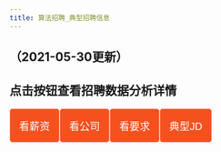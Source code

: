 ```yaml
---
title: 算法招聘_典型招聘信息
---
```




<html>
<head>
    <meta charset="UTF-8">
    <title>Awesome-pyecharts</title>
    
    

<style>
.button {
  display: inline-block;
  border-radius: 5px;
  border: 1px solid pink;
  background-color: #f4511e;
  color: #FFFFFF;
  text-align: center;
  font-size: 18px;
  padding: 16px;
  transition: all 0.1s;
  cursor: pointer;
  float: left;
}


.button:hover {
    background-color: #3e8e41;
}
</style>
</head>
<body>

<h2>（2021-05-30更新）</h2>

<h2>点击按钮查看招聘数据分析详情</h2>
    
<a href="https://showmeai-hub.github.io/2021/05/13/job_data_analysis.html">
    <button class="button">看薪资</button>
</a>
<a href="https://showmeai-hub.github.io/2021/05/13/job_analysis_company.html">
    <button class="button">看公司</button>
</a>
<a href="https://showmeai-hub.github.io/2021/05/13/job_analysis_skills.html">
    <button class="button">看要求</button>
</a>
<a href="https://showmeai-hub.github.io/2021/05/13/recent_jds.html">
    <button class="button">典型JD</button>
</a>

<p style="clear:both"><br></p>


</body>


<body>
        <style>
        .tab {
            overflow: hidden;
            border: 1px solid #ccc;
            background-color: #f1f1f1;
        }

        .tab button {
            background-color: inherit;
            float: left;
            border: none;
            outline: none;
            cursor: pointer;
            padding: 12px 16px;
            transition: 0.3s;
        }

        .tab button:hover {
            background-color: #ddd;
        }

        .tab button.active {
            background-color: #ccc;
        }

        .chart-container {
            display: none;
            padding: 6px 12px;
            border-top: none;
        }
    </style>
    <div class="tab">
            <button class="tablinks" onclick="showChart(event, 'd6062cb177d143ba90aee87df9d5688d')">典型JD</button>
    </div>

    <div class="box">
                        <style>
            .fl-table {
                margin: 20px;
                border-radius: 5px;
                font-size: 12px;
                border: none;
                border-collapse: collapse;
                max-width: 100%;
                white-space: nowrap;
                word-break: keep-all;
            }

            .fl-table th {
                text-align: left;
                font-size: 20px;
            }

            .fl-table tr {
                display: table-row;
                vertical-align: inherit;
                border-color: inherit;
            }

            .fl-table tr:hover td {
                background: #00d1b2;
                color: #F8F8F8;
            }

            .fl-table td, .fl-table th {
                border-style: none;
                border-top: 1px solid #dbdbdb;
                border-left: 1px solid #dbdbdb;
                border-bottom: 3px solid #dbdbdb;
                border-right: 1px solid #dbdbdb;
                padding: .5em .55em;
                font-size: 15px;
            }

            .fl-table td {
                border-style: none;
                font-size: 15px;
                vertical-align: center;
                border-bottom: 1px solid #dbdbdb;
                border-left: 1px solid #dbdbdb;
                border-right: 1px solid #dbdbdb;
                height: 30px;
            }

            .fl-table tr:nth-child(even) {
                background: #F8F8F8;
            }
        </style>
        <div id="d6062cb177d143ba90aee87df9d5688d" class="chart-container" style="">
            <p class="title" style="font-size: 18px; font-weight:bold;" > 典型JD一览</p>
            <p class="subtitle" style="font-size: 12px;" > </p>
            <table class="fl-table">
    <tr>
        <th>标题</th>
        <th>公司名</th>
        <th>薪资区间</th>
        <th>学历要求</th>
        <th>经验年限</th>
        <th>JD详情</th>
    </tr>
    <tr>
        <td>算法/机器学习高级专家</td>
        <td>蚂蚁集团</td>
        <td>30k-50k</td>
        <td>本科</td>
        <td>经验3-5年</td>
        <td>1.利用算法/机器学习/强化学习/深度学习进行质量领域内场景规划/用例生成/调度优化/结果诊断/缺陷修复难题的解决，不断提升 ROI；<br>2.利用算法/机器学习/强化学习/深度学习进行生产环境监控/预测/报警降噪等难题的解决，不断提升准确率和召回率；<br>3.利用算法/机器学习/强化学习/深度学习对现有的录制回放/精准测试/智能测试技术进行持续性的降噪和优化；</td>
    </tr>
    <tr>
        <td>高级推荐算法工程师</td>
        <td>快手</td>
        <td>30k-60k</td>
        <td>硕士</td>
        <td>经验1-3年</td>
        <td>1、参与亿级用户规模的视频推荐优化，提升停留时长、点击率、留存率等核心指标；<br>2、参与机器学习、深度学习领域的技术研发工作，包括但不限于神经元网络模型设计与优化、强化学习、迁移学习、主动学习等的算法和系统研发等；<br>3、分析海量用户行为数据和视频数据，增加有效的特征，挖掘用户兴趣，优化排序机制；<br>4、通过超大规模机器学习模型和系统，使用先进的检索和排序手段，优化社区生态，优化快手的推荐效果；<br>5、针对海量用户行为数据，提供分布式的算法实现的解决方案，大幅提升算法计算规模和性能；<br>6、参与搭建推荐系统框架，提供高并发，大数据，高效可靠的线上服务；<br>7、参与全域流量博弈的机制设计，协助拓展业务边界；<br>8、参与前沿问题的探索与研究，结合实际应用场景，提供全面的技术解决方案。<br>任职要求：<br>1、计算机、数学或统计学相关专业硕士及以上学历；<br>2、熟悉Linux，C++，Java和Python，优秀的编码与代码控制能力, 扎实的数据结构和算法功底；<br>3、熟悉大规模数据挖掘、机器学习、分布式计算，具备实际工作经验；<br>4、善于阅读文献，快速学习 ，具备优秀的分析和解决问题的能力，良好的沟通协作能力。<br>如果你还满足以下要求，我们会优先考虑：<br>1、有推荐系统、机器学习、信息检索、自然语言理解、计算广告学及算法博弈论相关领域研究及实践经验；<br>2、有实际线上的高并发架构开发和调优的经验；<br>3、在SIGKDD、ICML、NIPS、WSDM、WWW、ACL、RECSYS等相关国际**会议上有文献发表；<br>4、有ACM / Topcoder Algorithm 或类似算法竞赛经历者优先。</td>
    </tr>
    <tr>
        <td>高级算法工程师-【快看点】</td>
        <td>快手</td>
        <td>20k-40k</td>
        <td>硕士</td>
        <td>经验1-3年</td>
        <td>1、参与快手快看点业务的推荐优化（包括不限于图文，视频，小剧场等），提升留存率、使用时长等核心指标；<br>2、参与相关模型的技术研发工作，跟进业界新进展和背后原理，能灵活落地到业务中；<br>3、分析海量用户行为数据，挖掘用户兴趣，优化排序机制；<br>4、深入了解系统、归纳实验效果、分析数据，不断寻找发现新的突破点或改进点，使线上收益发生。</td>
    </tr>
    <tr>
        <td>机器学习算法工程师 (推荐算法方向）</td>
        <td>Aibee</td>
        <td>20k-40k</td>
        <td>本科</td>
        <td>经验3-5年</td>
        <td>公司介绍：<br>Aibee（爱笔智能），创立于2017年11月，是业界领先的人工智能（AI）整体解决方案企业。Aibee 引领线下空间的数字化与智能化市场，在国内率先主张「OOO」（Offline Online One-world）“线下线上一世界”理念。融合计算机视觉、语音识别、自然语言理解、大数据分析、机器人等多模态人工智能技术，Aibee 已为商业地产/购物中心、品牌连锁店、银行网点、汽车 4S 店、停车场、机场、高铁、景区、运营商等垂直行业提供整体解决方案。成立至今，Aibee 累计融资额超 1.7 亿美元。<br>岗位职责<br>1.深入理解业务需求，负责推荐方案的设计和算法落地；<br>2.研发和集成推荐相关算法模型，不限于召回、排序、重排等；<br>3.不断学习学术界和业界前沿技术并加以应用，持续提升推荐效果和用户体验。<br>任职要求<br>1.计算机及相关专业硕士及以上学历，具备扎实的数据结构和算法功底；<br>2.熟悉常用的深度学习/机器学习框架，如TensorFlow、MXNet、Pytorch、PaddlePaddle、Spark等；<br>3.熟悉常用的推荐算法和机器学习算法，如深度学习、逻辑回归、GBDT、协同过滤等，有实际应用和调优经验优先；<br>4.具有较强算法实现能力，学术比赛经验以及发表过顶会论文者优先；<br>5.有大规模推荐系统、计算广告、搜索引擎项目经验者优先；<br>6.善于独立思考和快速学习，有良好的业务理解能力和解决问题的能力。<br>公司福利：<br>全年10天带薪年假，15天带薪病假<br>六险一金（补充医疗保险），免费体检<br>餐补，就近租房补助，无限供应下午茶和零食<br>往返班车（西二旗、生命科学园、朱辛庄地铁站）<br>季度之星等各种奖励机制<br>健身房&amp;月度团建活动</td>
    </tr>
    <tr>
        <td>推荐算法工程师/专家级别</td>
        <td>伊澳科技</td>
        <td>30k-50k</td>
        <td>本科</td>
        <td>经验3-5年</td>
        <td>主要职责<br>1. 负责feed流推荐引擎以及推荐系统相关在线服务的开发；<br>2. 负责数据准备、召回策略以及召回数据的统计和分析；<br>3. 研究分析用户行为，根据用户的兴趣和历史行为特征，设计并实现个性化推荐算法；<br>任职要求<br>1.5年以上相关工作经验，具备知名互联网背景<br>2.熟练掌握 python/c++/java 一种或多种语言，具备强悍的编码能力和良好的代码风格<br>3.熟悉常用的数据结构和算法，具备扎实的数据结构及算法功底<br>4.熟悉推荐系统常见的召回策略，包括但不限于CF、CB、FM、DNN等<br>加分项：<br>1.有用户画像经验及基于用户画像做个性化推荐算法实战经验者优先<br>2.有spark ml、tensorflow等机器学习平台开发经验者优先<br>3.有NLP，数据挖掘，机器学习，神经网络经验者优先<br>专家级别，可以带人，也可以走专业技术路线，带人（5-6个人）<br>备注：<br>外资背景，五险一金全额缴纳，周末双休，弹性上班，不打卡，早9晚6或者早10晚7，10:30以前到岗都不算迟到，公司有食堂，免费提供三餐，零食下午茶，每月有团建、年度旅游，带薪年假15天，之后每年+1天，试用期3个月，交通补助2000元/月，每月有1天带薪病假，当月有效<br>目前公司规模：2000人以上，三年内扩招到5000人；</td>
    </tr>
    <tr>
        <td>NLP算法工程师 (MJ000118)</td>
        <td>通联数据</td>
        <td>30k-50k</td>
        <td>硕士</td>
        <td>经验不限</td>
        <td>岗位职责：<br>1. 负责自然语言处理算法的研发工作；包括信息抽取、情感分析、自然语言生成、问答系统等；<br>2. 从具体场景和问题出发，运用自然语言处理和机器学习技术，服务各条业务线；<br>3. 跟踪业界前沿技术发展，探索新技术在实际工作中的应用；<br>岗位要求： <br>1. 计算机、数学或统计学等相关专业本科及以上学历，2年以上算法开发经验； <br>2. 熟悉NLP、机器学习的基础理论和常用算法；熟悉深度学习； <br>3. 具有丰富的NLP算法研发经验，包括信息抽取、情感分析、自然语言生成、问答系统等任务； <br>4. 熟练使用JAVA、Python、C++等至少一门编程语言；熟悉至少一种主流深度学习编程框架（TensorFlow/Keras/PyTorch）； <br>5. 优秀的分析问题和解决问题的能力，对解决具有挑战性的问题充满激情； <br>6. 有强烈的上进心和求知欲，业务问题驱动导向； <br>7. 良好的沟通能力，良好的团队合作精神；</td>
    </tr>
    <tr>
        <td>算法工程师SH</td>
        <td>通联数据</td>
        <td>15k-30k</td>
        <td>本科</td>
        <td>经验不限</td>
        <td>岗位职责：<br>1、负责知识图谱、机器学习、NLP在各行业领域的构建、落地应用等算法和数据挖掘工作；<br>2、跟踪业界前沿技术发展，探索新技术在实际工作中的应用。<br>任职要求：<br>1、硕士及以上学历，计算机、数学或统计学等相关专业；<br>2、在机器学习、知识图谱(语义网)、自然语言处理、数据挖掘、信息检索等领域，有扎实的理论基础和实践经验；<br>3、具备优秀的数据建模和挖掘能力，对所从事领域的业务问题有全面深刻的认识，能担当一线的业务问题；<br>4、具有扎实的编程基础，熟练掌握至少一门编程语言，包括不限于Java、Python，总是“Show everyone the code”： <br>5、具有大数据计算、分布式算法开发经验；<br>6、具有金融科技、对冲/私募/公募基金、互联网等行业经验，对金融领域业务问题有较深的理解； <br>7、具有较强的自驱能力，对新事物充满好奇，有求知精神。</td>
    </tr>
    <tr>
        <td>推荐算法工程师</td>
        <td>拉勾集团</td>
        <td>35k-45k</td>
        <td>本科</td>
        <td>经验3-5年</td>
        <td>1. 负责职位各个场景下推荐算法的设计和工程实现及优化；<br>任职要求：<br>1. 计算机、数学或相关专业本科及以上学历，3年以上推荐系统研发经验；<br>2. 编程能力优秀，熟练使用Java和Python语言；<br>3. 熟悉hadoop/spark大数据处理框架；<br>4. 熟悉常见的推荐和排序算法，比如协同过滤，逻辑回归，树集成模型，双塔模型等；<br>5. 熟悉nlp相关技术优先，如：word2vec，bert等；<br>6. 学习能力强，喜欢研究开源新技术，有团队观念，具备独立解决问题的能力<br>你将加入这样一群人：<br>追求自由、平等，提倡简单、透明和分享；<br>对新事物充满好奇，对技术充满热情；<br>热爱生活、热爱运动，爱户外、爱篮球、爱羽毛球还有爱二次元的</td>
    </tr>
    <tr>
        <td>图像视觉算法工程师</td>
        <td>小米集团</td>
        <td>18k-30k</td>
        <td>本科</td>
        <td>经验3-5年</td>
        <td>岗位职责：<br>1.从事图像处理、计算机视觉、模式识别等相关领域的算法研发。<br>2.参与项目包括但不限于美颜美妆、人脸人体算法、图像画质优化、图像理解、图像分割、视频编辑、视频理解、文档图像处理、OCR等。<br>3.上述领域算法的研发、优化和集成工作，可能包括云端、手机或其它设备。<br>岗位要求：<br>1.本科及以上学历，计算机、电子、自动化、应用数学等专业优先，3年以上工作经验。<br>2.有图像处理、计算机视觉、模式识别算法研发经验。<br>3.有以下算法经验优先：美颜美妆、人脸/人体、图像画质优化、图像理解、图像分割、视频编辑、视频理解、文档处理、OCR、三维重建等。<br>4.熟悉linux开发环境，熟练掌握C++编程语言及相关开发工具链，具有C++开发、调试、优化经验。<br>5.熟悉相机成像原理、3A算法、高通、MTK平台相机架构及ISP工作原理者优先。<br>6.有Android客户端或者手机/嵌入式开发经验,熟悉ndk及jni开发优先。<br>7.有ARM平台的算法移植和优化经验者优先。<br>8.扎实的计算机基础，良好的代码基本功，较强的学习能力，对技术有较高的热情和追求。<br>9.较强的责任心和自驱力，具备团队合作精神，有良好的沟通和协作能力。</td>
    </tr>
    <tr>
        <td>0341DN-视觉算法工程师-大数据团队</td>
        <td>平安产险</td>
        <td>25k-50k</td>
        <td>本科</td>
        <td>经验5-10年</td>
        <td>工作职责<br>1、承担计算机视觉/图像处理等方向的算法应用研究。<br>2、和团队一起解决各种不同技术场景下的技术难题，提出创新性的算法模型，并撰写相关论文专利。<br>3、紧跟SOTA的算法进展，解决金融保险行业的实际问题。<br>4、物体检测，OCR识别算法、图像检索。<br>任职要求<br>1、人工智能方向硕士及以上学历，具有对检测、OCR, 分割、分类，姿态识别，图像生成等某一个方向上有深入的研究，并有4年以上相关实际项目经验。<br>2、具有扎实的算法实现能力和丰富的算法训练经验，对技术充满热情，创新性思维较强，有前瞻性的眼光。<br>3、精通Pytorch，并熟悉mmdetection, Huggingface, Deep Graph Library一个。<br>4、曾在**会议（CVPR/ICCV/ECCV/ NIPS）中发表过论文者优先考虑。</td>
    </tr>
    <tr>
        <td>0341DO-NLP算法工程师-大数据团队</td>
        <td>平安产险</td>
        <td>25k-50k</td>
        <td>本科</td>
        <td>经验5-10年</td>
        <td>工作职责<br>1.探索NLP（NER、NLU、NLG）和相关前沿技术在产险的应用场景，对接集团和机构相关战略和业务负责人，高效转化需求，制定方案规划和重要节点； <br>2.规划和管理语言理解和应用项目，协调项目资源，解决核心流程和技术的难点和问题；<br>3.跟踪语言预处理、意图识别、关键字抽取、自然语言生成方向中的至少三个方向的前沿技术和价值贡献；能够运用相应核心算法并详细记录其原理、注意事项和超参调优方法；能够结合强化学习、迁移学习等技术和框架提升产险核心应用场景的运营效能；<br>4.分享讨论NLP常用模型及其变体的使用和大型项目模型应用经验。<br>5. 负责相关应用的核心技术评测，模型和算法的研究和设计，解决方案设计和评估，项目挑战的跟踪和汇报；<br>6. 作为项目团队牵头人，培养团队其他成员，打造高效的团队合作成长氛围。<br>任职要求<br>1、US News世界排名前100大学本科或以上，985高校硕士或以上；数学、统计、计算机、电子信息等理工相关专业。<br>2、5年以上保险银行证券行业成规模NLP项目（舆情、搜索、推荐、知识库）落地经验，并在其中扮演关键角色；<br>3、深入理解OOP、设计模式、UML设计的基本原理；具备一定复杂算法的基础研究能力；熟练掌握机器学习、大数据分析、人工智能常用数据结构、迭代优化原理和相应计算框架（Torch,TensorFlow等）和工具包；<br>4.深刻理解Bert、DSSM、CTR、LambdaRank等常用模型及其变体的使用，有大型项目模型应用经验。<br>5、熟练掌握 Python编程和Pandas、scikit-learn、XGBoost、matplotlib、Keras等常用程序包，同时会使用Matlab、R 或 Java更佳；<br>6、熟练掌握一种以上常用的数据库原理和CRUD操作（Mysql，SqlServer，MongoDB，ElasticSearch，cassandra，Hive）；<br>7、工作有热情，具备追求卓越的做事习惯；具有高效的时间管理实践经验；</td>
    </tr>
    <tr>
        <td>TOC业务群O2O算法研发工程师</td>
        <td>Shopee</td>
        <td>30k-50k</td>
        <td>本科</td>
        <td>经验3-5年</td>
        <td>Role and Responsibilities<br>负责东南亚和台湾市场领先的O2O平台配送体系搭建，参与核心业务产品的算法研发；<br>参与亿级用户量的O2O算法研发，具体产品形态跟随业务发展和市场需求不停增加，目前规划有：<br>路径规划与智能调度核心算法<br>时序与销量预估<br>LBS相关地图服务及轨迹数据挖掘<br>压力刻画与预估，及压力调控机制<br>整个TOC业务群项目，都需要在深刻理解业务的基础上，综合应用统计学、运筹优化、机器学习、深度学习等策略算法工具提升业务效果与成本收益比；<br>Qualifications and Education Requirements<br>计算机、机器学习、运筹学、应用数学等相关专业<br>本科以上<br>Preferred Skills<br>***本科以上学历，计算机相关专业。<br>精通的编程语言，例如Java、Python，语言不限。<br>有O2O相关行业经验优先，具备较强的数据敏感性、业务理解能力及抽象能力，能快速理解问题并设计解决方案。<br>在地图服务、运筹优化、或机器学习中某个方向有相关项目经验及底层理论素养，熟悉相关开源工具。<br>有高性能、高并发算法系统研发经验优先。<br>熟悉服务端RPC框架的使用。<br>精通MySQL、Redis和相关的数据库技术，精通Hadoop、spark、Hive等大数据处理工具。<br>扎实的计算机科学基础。<br>有较好的英文听说读写能力。<br>Additional Notes<br>运筹优化方向：具有大规模优化模型求解及项目落地经验者优先<br>机器学习方向：有长链系统中复杂机器学习体系搭建经验者优先<br>地图服务方向：有搭建高效地图服务体系经验者优先<br>有ACM、Kaggle等竞赛经历/获奖者优先</td>
    </tr>
    <tr>
        <td>TOC业务群O2O算法架构师/开发工程师</td>
        <td>Shopee</td>
        <td>30k-50k</td>
        <td>本科</td>
        <td>经验5-10年</td>
        <td>Role and Responsibilities<br>参与亿级用户量的O2O算法研发，主要负责机器学习平台的建设，包括实现离线在线训练、在线预测服务、模型管理。<br>参与亿级用户量的O2O算法研发，具体产品形态跟随业务发展和市场需求不停增加，目前规划有：<br>路径规划与智能调度核心算法<br>时序与销量预测<br>LBS相关地图服务及轨迹数据挖掘<br>压力刻画与预估，及压力调控机制<br>整个TOC业务群项目，都需要在深刻理解业务的基础上，综合应用统计学、大数据架构、运筹优化、机器学习、深度学习等策略算法工具提升业务效果与成本收益比；<br>Qualifications and Education Requirements<br>计算机、软件工程、机器学习、运筹学、应用数学等相关专业<br>本科以上<br>Preferred Skills<br>***本科以上学历，计算机相关专业。<br>精通的编程语言，例如Java、Go、Python，语言不限。<br>精通MySQL、Redis和相关的数据库技术，精通Hadoop、spark、Hive等大数据处理工具。<br>具备较好的模块化设计能力，能够按计划完成产品模块的代码研发，保证代码质量。<br>具备较强的计算机基本功，对数据结构、操作系统、计算机网络与数据库系统原理有较深入的了解。熟悉分布式、多线程及高性能的系统设计与编码，具备较强的性能调优能力。<br>有机器学习、推荐系统、最优化算法相关知识储备者优先<br>有较好的英文听说读写能力。<br>Additional Notes<br>有O2O相关行业经验优先<br>有ACM、Kaggle等竞赛经历/获奖者优先</td>
    </tr>
    <tr>
        <td>算法工程师</td>
        <td>茄子快传</td>
        <td>4k-6k</td>
        <td>应届 / 本科</td>
        <td>经验在校</td>
        <td>职责：<br>1. 负责内容产品相关推荐召回、排序等策略算法研发。<br>2. 针对不同场景特征，对用户、Item信息进行建模，抽象业务场景，制定有效的召回算法，同时从样本、特征、模型等维度不断优化排序算法</td>
    </tr>
    <tr>
        <td>算法开发类（同时向2021届及2022届毕业学生开放）</td>
        <td>Aibee</td>
        <td>23k-26k</td>
        <td>应届 / 不限</td>
        <td>经验在校</td>
        <td>岗位职责：<br>1. 致力于AI基础算法的研发，结合大规模真实场景数据，大幅改善产品效能，AI方向包括：计算机视觉（具体方向包括，人脸识别，活体识别，细粒度物体识别，物体检测，物体跟踪，ReID，姿态估计，视频分割，视频理解，3D重建，SLAM等）；机器学习（具体方向包括，推荐算法，用户行为预测，深度学习基础架构，模型加速等），语音识别，语言理解，大数据分析，机器人（具体方向包括，自定位算法，路径规划，避障算法等）<br>2. 算法和解决方案在实际应用领域的研究、设计、验证和性能优化；<br>3. 不断学习学术界和业界前沿技术，保持算法在公开比赛数据或大规模真实数据集上的领先性，持续提升算法效果和用户体验，鼓励原创性算法的研发和论文发表。<br>任职要求：<br>1. 硕士及以上学历，计算机、人工智能或软件工程等相关专业；<br>2. 具备扎实的数据结构、算法和开发能力，熟练掌握至少一种编程语言，如C/C++、Java、Python等；<br>3. 熟悉OpenCV，或熟悉深度学习基础知识和经典网络模型；<br>4. 良好的业务理解能力，学习能力和解决问题的能力，能够快速用算法程序实现需求；<br>5. 具备良好的沟通能力和团队合作精神；<br>6. 具有相关项目经验，学术比赛经验或发表过顶会论文者优先。<br>工作地点：北京</td>
    </tr>
    <tr>
        <td>运动控制算法工程师</td>
        <td>爱立康</td>
        <td>15k-25k</td>
        <td>硕士</td>
        <td>经验5-10年</td>
        <td>岗位职责：<br>1、对设备运动控制提供控制算法，并能进行仿真验证；<br>2、负责机器人运动学算法与控制策略；<br>3、负责机器人功能实现与系统调试；<br>4、对运动控制算法能转换成交互文件，提供上位机（PC端）或下位机（嵌入式）交互控制使用，编写相关文档；<br>5、独立或协助软件工程师、嵌入式工程师完成电机的控制调试工作。<br>任职要求：<br>1、精通电机拖动原理，电机选型、驱动、控制，能够根据实际情况完成电机系统的选型；<br>2、熟悉MATLAB/Simulink模型搭建及代码生成技术，对所需运动控制算法进行仿真验证；<br>3、具备运动控制算法设计、建模与控制等方面的研发经验，熟悉机器人运动学、动力学算法；熟悉坐标空间变换原理，掌握物体运动学和动力学建模的基本方法；有机械臂开发经验者优先；<br>4、具有扎实的数学基础和较强的数学建模能力，善于将研发工作中的问题转化成数学问题；<br>5、精通1-2种计算机语言，C++ 、C# 、Python等，熟练使用Matlab/Simulink等控制软件；<br>6、具备较强的学习能力、团队合作精神和探索钻研精神；<br>7、研究生及以上学历，自动控制相关专业，5年以上相关工作经验。</td>
    </tr>
    <tr>
        <td>图像算法工程师</td>
        <td>特鹏网络</td>
        <td>20k-35k</td>
        <td>本科</td>
        <td>经验3-5年</td>
        <td>一、【业务技能要求】<br>1、精通Python脚本语言开发，熟悉C/C++，熟练掌握脚本语言编程(如Shell等)；<br>2、熟练使用主流的深度学习框架，如TensorFlow、caffe2等。<br>3、熟练掌握以图搜图优先、图片颜色识别、图片形状识别、图像分割、图片分类、图片打标签、图像特征提取。<br>二、【专业知识要求】<br>1、人工智能领域相关研究背景，在深度学习、统计机器学习、计算机视觉，或最优化方法等方面有相关研究经历；<br>2、熟练掌握各种深度学习(DNN、CNN、RNN、DBN、AE、RBM等)，并能够将其应用于特定场景中去；<br>3、熟练操作linux。<br>三、【晋升通道】 <br>根据工作表现，公司将提供有竞争力的薪酬和良好的个人发展空间，转正后参与特鹏成长计划，根据个人业绩情况，每年四月和十月进行调薪或者调岗。 <br>四、【福利待遇及其他】 <br>1.工作时间：9：00-12：00、13：30-18：00、每天7.5小时，双休； <br>2.法定假期：根据国家规定的节假日有带薪假期； <br>3.爱心基金：转正加入后享受相应的权益（重疾补助等）； <br>4.薪酬福利：底薪+奖金 <br>①公司有工作餐，同时也有冰箱、微波炉，方便员工就餐. <br>②职工享有婚假、产假、陪产假、哺乳假、丧假、培训、旅游、体检、每月部门聚餐和公司下午茶，每周篮球和羽毛球赛. <br>③公司提供六险一金、年终双薪、年终奖、年初奖、奖金分红、项目奖金、生日礼金、节假日礼金、节日礼品等福利待遇. <br>公司氛围活跃，年轻有活力的团队，人性化的管理，欢迎你的加入！</td>
    </tr>
    <tr>
        <td>算法工程师</td>
        <td>茄子快传</td>
        <td>4k-6k</td>
        <td>应届 / 本科</td>
        <td>经验在校</td>
        <td>职责：<br>1. 负责内容产品相关推荐召回、排序等策略算法研发。<br>2. 针对不同场景特征，对用户、Item信息进行建模，抽象业务场景，制定有效的召回算法，同时从样本、特征、模型等维度不断优化排序算法</td>
    </tr>
    <tr>
        <td>nlp算法工程师</td>
        <td>卫瓴科技</td>
        <td>25k-45k</td>
        <td>本科</td>
        <td>经验不限</td>
        <td>1. 基于业务场景，提供人工智能解决方案，实现中小企业业绩增长；<br>2. 建立用户画像，构建内容质量及内容标签体系；<br>3. 搭建基础推荐服务、NLP服务，赋能各项业务；<br>4. 跟踪业界最新的机器学习算法和研究趋势，并将其应用于实际的生产环境。<br>任职要求：<br>1. 计算机、统计、数学等相关专业，本科及以上学历；<br>2. 熟悉掌握自然语言处理、数据挖掘等领域的基础理论和方法，并有2年以上的相关工作经验；<br>3. 精通Java，Python，C/C++等编程语言的一种或多种，具备良好的编码能力；<br>4. 掌握Tensorflow、PyTorch、MXNet等深度学习框架的一种或多种；<br>5. 思维严谨、突出的分析和归纳能力，优秀的沟通与团队协作能力；<br>6. 在推荐系统、搜索引擎、智能问答等领域有实际项目经验者优先。</td>
    </tr>
    <tr>
        <td>算法专家（nlp 数据挖掘）</td>
        <td>得物App</td>
        <td>30k-60k</td>
        <td>硕士</td>
        <td>经验5-10年</td>
        <td>工作职责：<br>1. 制定电商领域算法应用的整体方案，包括搜索、推荐、NLP、图像处理等方向；<br>2. 深入产品和业务，能从数据中发现机制和算法的不足，带领团队完成技术方案的设计、实施、优化；<br>3. 研究前沿算法技术，结合业务特点做算法改进和技术创新用于实际业务；<br>4. 指导和培养算法团队成员。<br>职位要求：<br>1. 计算机等相关专业硕士及以上学历，有机器学习、深度学习相关方向研究背景，4年以上工作经验；<br>2. 熟悉各种排序策略的原理和实现，如置顶/打散/加权降权/曝光平衡/多样性与集中度/分层策略/多目标优化/博弈理论等；<br>3. 熟悉机器学习、深度学习、数据挖掘、推荐算法的各种算法知识，机器学习算法如LR，GBDT，DNN等，推荐算法如CF，FM，FFM等；<br>4. 熟悉最优化的基础理论，能够将业务问题转化成相关的优化问题并求解，深刻理解并独立实现过相关算法（回归、决策树、分类问题、深度神经网络、图模型，概率统计，最优化方法等）； <br>5. 数据敏感，业务敏感，擅长结合业务提炼需求和创新解决方案，提升效率的同时优化系统健康指标和整体生态。<br>大小周</td>
    </tr>
    <tr>
        <td>Java(算法工程)</td>
        <td>得物App</td>
        <td>25k-40k</td>
        <td>本科</td>
        <td>经验3-5年</td>
        <td>岗位职责：<br>1、负责推荐系统的开发和维护<br>2、和算法工程师配合，协助算法快速落地<br>3、解决算法复杂度提高带来的架构及性能挑战，保证系统低延时、高可用<br>任职要求<br>1、本科及其以上学历，计算机相关专业<br>2、3年以上推荐系统/搜索引擎相关开发经验<br>3、扎实的编程基础，熟悉掌握常用的Java类库及框架。<br>4、对高并发、分布式有过深入了解，并且有相关实践经验。系统排障经验丰富，能够快速排查定位问题。<br>5、好的沟通能力及团队合作精神，具备良好的理解能力和表达能力，能够承受一定工作压力；良好的需求归纳分析和文档编写能力。<br>加分项:<br>1、掌握大数据相关组件，如spark、flink、hbase<br>2、熟悉常用的推荐算法</td>
    </tr>
    <tr>
        <td>算法专家</td>
        <td>兑吧</td>
        <td>30k-60k</td>
        <td>硕士</td>
        <td>经验3-5年</td>
        <td>岗位职责：<br>1、算法创新：基于平台业务现状定位算法的增长抓手，主动协调资源，驱动业务发展；<br>2、模型优化：引入业界最新模型，提升大规模稀疏模型的预估精准度；<br>3、机制设计：运用运筹优化相关算法，改善竞价机制。提升平台收益；<br>4、投放工具：让广告投放、物料选择自动化、智能化。解放人力，提升广告主投放效果；<br>5、数据利用：底层数据画像建设的完善与利用。<br>岗位要求：<br>1、基本要求：计算机或相关专业硕士以上学历，有过搜索、广告、推荐算法经验者者优先；<br>2、算法能力： 有深度学习和增强学习、运筹优化等技术深度实战经验者加分；<br>3、业务能力：基于平台业务现状定位增长抓手，主动协调资源，驱动业务发展；<br>4、熟悉RTB广告者加分，能够定义当前优化目标，平衡各方利益；<br>5、工程能力：大数据平台开发能力；工程系统能力强加分；<br>6、有头部广告公司的从业经历加分（凤巢\百度网盟、阿里妈妈、广点通、穿山甲等）。<br>我们的优势：<br>1、和优秀的伙伴一起成长：人均硕士学历，核心成员来自阿里、网易。<br>a) 模型先进：ctr预估/ocpc/活动优选/素材优选。模型采用online fm/ffm + essm/deepFM/FNN等等；框架基于spark+tensorflow。自研参数服务器和大规模稀疏特征端到端解决方案。技术的广度和深度不断拓展。<br>b) 技术驱动业务：广告智能托管(人机结合+智能出价+智能定向)，投放建议、预算平滑。技术和业务完美结合。<br>2、工作方式开放透明：没有界限，你的好想法必将实现。定制化个人成长，成长是最大的kpi<br>3、公司飞速发展：互动效果广告领域的开创者，SAAS运营领域的领导者</td>
    </tr>
    <tr>
        <td>广告竞价算法专家</td>
        <td>兑吧</td>
        <td>40k-70k</td>
        <td>本科</td>
        <td>经验5-10年</td>
        <td>岗位职责：<br>1、深入OCPC广告业务，发现机制和算法的不足，提出改进方案并推动实现<br>2、负责广告竞价机制，尤其是广告成本控制，转化率预估等核心算法模块的优化升级<br>3、跟进广告业务前沿技术，结合业务特点，探索前沿算法并应于实际业务<br>岗位要求：<br>1、熟练掌握数据挖掘、深度学习/机器学习的常见模型和方法<br>2、丰富的海量数据处理和挖掘经验，熟悉分布式数据处理平台<br>3、具备在线广告行业模型、竞价机制开发实战经验<br>4、扎实的编程基础，精通数据结构和算法设计</td>
    </tr>
    <tr>
        <td>NLP算法工程师-会话(J13017)</td>
        <td>明略科技集团</td>
        <td>25k-40k</td>
        <td>硕士</td>
        <td>经验3-5年</td>
        <td>工作职责:<br>1 . 负责对话系统及相关平台、工具、产品的研究开发，包括予以理解、对话管理、语言生成、闲聊、问答、自然语言处理基础技术等；<br>2. 负责对话智能相关前沿技术发展趋势跟踪、调研，搭建相应技术原型系统。<br>任职资格:<br>1 . 计算机、数学相关专业硕士及以上学历；<br>2. 具有3年以上NLP相关项目经历；<br>3. 熟悉常见机器学习、深度学习模型，包括常见的聚类、分类、序列标注、端到端模型等；</td>
    </tr>
    <tr>
        <td>算法科学家</td>
        <td>Walmart China</td>
        <td>20k-39k</td>
        <td>本科</td>
        <td>经验1-3年</td>
        <td>1、利用机器学习、文本挖掘等技术挖掘海量用户数据开展用户特征分析与洞察，建立用户分群模型，挖掘用户不同生命周期需求与偏好<br>2、开展用户价值评估、行为需求、兴趣偏好等研究，构建和优化用户画像标签，并进行检验评价，提升画像标签在业务落地的效果;<br>3、输出画像产品功能和服务组件需求，与IT团队沟通协作，保障画像服务全生命周期的规范化运维及其质量;<br>4、跟进业界数据业务创新发展动态，匹配行业应用业务诉求，进行大数据业务创新设计，并推动创新需求的落地。<br>岗位要求<br>1、计算机、数学、统计、机器学习、信息科学、运筹学等相关专业硕士以上学历(优先);<br>2、三年以上大数据处理、分析、挖掘和建模经验，熟悉分类、回归、聚类、图算法、文本分析、深度学习等3种以上算法及原理，具备用户分群实践经验尤佳<br>3、精通SQL、Python、C、C++、Java、scala等中至少2种编程语言;<br>4、有较强的数据敏感度，具备海量数据处理经验，能从海量数据提炼核心结果;<br>5、有较强的沟通能力、逻辑思维能力、归纳总结能力和文档编写能力，具备团队合作精神;<br>6、有互联网，金融，零售或电商行业从业经历者优先，有咨询行业背景优先。</td>
    </tr>
    <tr>
        <td>算法工程师</td>
        <td>Walmart China</td>
        <td>20k-39k</td>
        <td>本科</td>
        <td>经验1-3年</td>
        <td>职位描述<br> 1、参与电商个性化推荐算法的优化；<br> 2、分析用户行为数据，提取用户特征，完善用户画像；<br> 3、结合用户行为，构建商品知识图谱；<br> 4、结合内容、电商的业务特性，进行模型、策略和算法创新，打造业界领先的推荐算法和系统；<br> 5、与业务部门合作，服务于用户、销售增长，提高用户体验。<br> 职位要求<br> 1、扎实的算法和数据结构基础，优秀的编码能力；<br> 2、3年以上相关领域经验；计算机/数学/统计相关，本科以上学历<br> 4、机器学习基础扎实，熟悉FM、Word2vec、GBDT、RNN等常用的算法模型；<br> 5、熟悉Tensorflow、Pytorch等某一个开源工具；<br> 6、熟悉Java/Scala、C++、Python等语言中的至少2种，熟悉Linux开发环境；<br> 7、具备优秀的学习能力和良好的团队合作精神；<br> 加分项：<br> 1、有推荐、广告、信息检索、自然语言处理、机器学习等相关领域论文发表或者竞赛经验；<br> 2、参与过大规模推荐/搜索系统的算法、策略优化并取得线上收益；<br> 3、熟悉NLP算法，从事过商品理解、知识图谱、文本挖掘等相关工作。</td>
    </tr>
    <tr>
        <td>算法工程师</td>
        <td>滴普科技</td>
        <td>25k-40k</td>
        <td>本科</td>
        <td>经验5-10年</td>
        <td>1、面向电商零售大数据，构建模型洞察用户行为动机及目的；<br>2、 基于业务逻辑及客户行为，建立并优化、不同场景的推荐算法与策略；<br>3、 追踪数据挖掘、推荐算法等领域的发展趋势，将前沿技术应用于具体业务；<br>4、 为公司产品提供高效稳定的推荐算法，直接提升客户的营收以及用户体验。<br>任职要求：<br>1、重点院校计算机、数学、统计学等相关专业本科以上学历；有3年以上推荐算法研发项目经验者优先；<br>2、较强的编程能力，熟悉C/C++、Java、Python等任一编程语言，有数据挖掘实践经历，熟悉推荐系统相关理论和以及各类常见机器学习算法；<br>3、熟悉分布式架构，有linux平台处理海量数据经验以及Spark、Storm、 Hadoop相关工作经验者优先；<br>4、 热爱数据处理，对数据持有好奇心，有较好的业务敏感性，能够主动分析发掘业务层面的需求并制定对应的数据方案；<br>5、 具备良好的团队合作精神和沟通能力，具备跨部门项目协调能力。</td>
    </tr>
    <tr>
        <td>遥感算法工程师</td>
        <td>大地量子</td>
        <td>18k-35k</td>
        <td>本科</td>
        <td>经验不限</td>
        <td>【您将要做的】<br>1.遥感影像解译与信息提取算法的设计与实现<br>2.数据工程架构的开发与维护<br>【我们希望您】<br>1.过硬的Coding能力，熟练掌握至少一种主流编程语言【非常重要】<br>2.掌握遥感、GIS基础理论<br>3.熟练使用GDAL等算法库，掌握投影变换，特征匹配，图像拼接等基本操作，具有实际工程开发经验<br>4.良好的沟通能力、强大的英文文献阅读能力和经得起挑战的逻辑思维能力<br>【这样最好】<br>1.底层遥感数据系统的开发经验<br>2.发表过高水平英文论文<br>3.重度使用过AI解决遥感的问题<br>如果此职位不满意，或许下面的职位更适合你，请点击：<br>图像算法工程师<br>【团队介绍】<br>充满想象力的ＡI算法引擎，全球更新的时空大数据平台<br>在大地量子，我们每天都在观察世界的表象与本质，并时刻计算各种环境变化与商业活动的关系。丰富的遥感卫星资源为我们提供了海量的数据，而我们在数据的基础上，通过AI去追溯、监测、预测与商业活动相关的高价值微观和宏观信息，帮助用户实践由信息驱动的突破性业务逻辑<br>小伙伴们可关注微信公众号“大地量子TerraQuanta”了解更多公司信息。</td>
    </tr>
    <tr>
        <td>算法专家（NLP方向）-广州</td>
        <td>滴普科技</td>
        <td>30k-50k</td>
        <td>硕士</td>
        <td>经验5-10年</td>
        <td>工作职责： <br>1、根据产品或者客户业务需求获取相关数据，数据清洗，正负样例构建及模型训练集、测试集构建；<br>2、使用tensorflow，pytorch进行框架搭建，模型选取，训练及效果评估以及模型调优，代码优化及算法更新；<br>3、参与产品、客户项目层面的算法实现逻辑的沟通和汇报<br>4、负责发表论文、申请专利等工作。<br>任职要求：<br>1、数学、计算机自然语言相关专业硕士研究生以上学历，5年以上的工作经验；<br>2、具备一定的商业行业知识，较强的互动沟通能力；<br>3、熟练掌握自然语言领域的基础理论和方法，能独立分析业务问题并根据实际业务场景设计或调整算法结构；<br>4、3年及以上的自然语言处理相关工作经验，具备自然语言理解、聊天机器人、知识图谱等研发及落地经验；<br>5、熟练掌握Tensorflow，pytorch等深度学习框架；<br>6、熟练掌握python，并且具备较强的工程能力，能在算法效果和性能优化方面提出有效建议；<br>7、在核心期刊上发表过自然语言处理领域的论文者优先</td>
    </tr>
    <tr>
        <td>遥感算法工程师（成都）</td>
        <td>大地量子</td>
        <td>18k-35k</td>
        <td>本科</td>
        <td>经验不限</td>
        <td>【您将要做的】<br>1.遥感影像解译与信息提取算法的设计与实现<br>2.数据工程架构的开发与维护<br>【我们希望您】<br>1.过硬的Coding能力，熟练掌握至少一种主流编程语言【非常重要】<br>2.掌握遥感、GIS基础理论<br>3.熟练使用GDAL等算法库，掌握投影变换，特征匹配，图像拼接等基本操作，具有实际工程开发经验<br>4.良好的沟通能力、强大的英文文献阅读能力和经得起挑战的逻辑思维能力<br>【这样很好】<br>1.底层遥感数据系统的开发经验<br>2.发表过高水平英文论文<br>3.重度使用过AI解决遥感的问题<br>如果此职位不满意，或许下面的职位更适合你，请点击：<br>图像算法工程师<br>【团队介绍】<br>充满想象力的ＡI算法引擎，全球更新的时空大数据平台<br>在大地量子，我们每天都在观察世界的表象与本质，并时刻计算各种环境变化与商业活动的关系。丰富的遥感卫星资源为我们提供了海量的数据，而我们在数据的基础上，通过AI去追溯、监测、预测与商业活动相关的高价值微观和宏观信息，帮助用户实践由信息驱动的突破性业务逻辑<br>小伙伴们可关注微信公众号“大地量子TerraQuanta”了解更多公司信息。</td>
    </tr>
    <tr>
        <td>机器学习算法工程师</td>
        <td>十才猎头</td>
        <td>40k-60k</td>
        <td>本科</td>
        <td>经验5-10年</td>
        <td>工作职责<br>﻿1、参与和推动相关大数据应用算法的设计、研发与产品化。包括但不限于用户画像、个性化推荐、排序、招商选品、销量预测等方向； <br>2、参与算法类产品的商业需求发掘、技术预研，以及推动业务方共同落地，并制定后续运营和优化计划； <br>3、跟踪机器学习算法理论进展（如deep learning），并且将优秀的算法应用到业务场景当中，提升业务效果。<br>任职要求<br>1、研究生及以上学历，计算机、数学、统计等相关专业； <br>2、四年及以上机器学习、大数据挖掘等相关领域经验，能够深入了解算法细节，能够熟练进行数学建模，并能够推动获取最优解； <br>3、熟悉协同过滤、回归分析模型、关联规则挖掘、分类和聚类算法等数据统计模型和挖掘算法，有独立完整的建模实践经验优先； <br>4、精通hadoop/hive/mahout/MPI/spark等一个或多个分布式计算框架/算法平台； <br>5、有个性化推荐排序、招商选品、销量预测、智能定价、精准营销相关工作经验者优先； <br>6、具备良好的沟通、团队协作和创新能力。<br>工作地址<br>浙江-杭州-下城区-武林广场杭州武林银泰百货-延中大楼B座</td>
    </tr>
    <tr>
        <td>深度学习算法工程师</td>
        <td>海深科技</td>
        <td>30k-50k</td>
        <td>本科</td>
        <td>经验1-3年</td>
        <td>职位描述：<br>1. 负责基于深度学习的人工智能产品研发，核心技术为：目标检测、图像识别、视频行为分析等。<br>职位要求：<br>1. 硕士或者博士学历，计算机或者电子类专业；<br>2. 很强的代码能力，不限语言种类；<br>3. 熟练掌握基础算法和数据结构；<br>4. 熟悉图像识别深度学习算法；<br>公司介绍：<br>海深科技总部位于上海，公司聚焦于计算机视觉的技术研发，在目标检测和物体识别领域拥有全球领先的深度学习算法。公司团队来自清华、上海交大、加州伯克利、佐治亚理工、卡内基梅隆等一流工科院校，并曾在谷歌、甲骨文、雅虎、微软等公司担任核心技术岗位。海深科技自研的核心产品为AI智能安检系统，用图像识别等技术自动甄别X光安检机图片内的各种违禁品，产品入选2022年杭州亚运会智能安检解决方案。</td>
    </tr>
    <tr>
        <td>计算机视觉算法工程师</td>
        <td>海深科技</td>
        <td>30k-50k</td>
        <td>硕士</td>
        <td>经验1-3年</td>
        <td>职位描述：<br>1. 负责基于深度学习的人工智能产品研发，核心技术为：目标检测、图像识别、视频行为分析等。<br>职位要求：<br>1. 硕士或者博士学历，计算机或者电子类专业；<br>2. 很强的代码能力，不限语言种类；<br>3. 熟练掌握基础算法和数据结构；<br>4. 熟悉图像识别深度学习算法；<br>公司介绍<br>海深科技总部位于上海，公司聚焦于计算机视觉的技术研发，在目标检测和物体识别领域拥有全球领.先的深度学习算法。公司团队来自清华、上海交大、加州伯克利、佐治亚理工、卡内基梅隆等一流工科院校，并曾在谷歌、甲骨文、雅虎、微软等公司担任核心技术岗位。海深科技自研的核心产品为AI智能安检系统，用图像识别等技术自动甄别X光安检机图片内的各种违禁品，产品入选2022年杭州亚运会智能安检解决方案。</td>
    </tr>
    <tr>
        <td>算法工程师（3D）</td>
        <td>信润富联</td>
        <td>25k-50k</td>
        <td>硕士</td>
        <td>经验3-5年</td>
        <td>工作内容：<br>1. 负责点云数据处理算法的开发和优化；<br>2.基于3D点云数据，进行配准、分割和地物特征识别等算法开发；<br>3. 负责3D点云后处理算法研究和代码实现；<br>任职资格：<br>1、计算机、数学、人工智能等相关专业，研究生及以上学历，3年以上工作经验，熟悉C/C++、Python等语言；<br>2、掌握计算机视觉和计算机图形学基础理论和算法；<br>3、熟悉点云处理算法，熟悉OpenCV、halcon、PCL等开源软件包，能够独立高效实现图像处理与计算机视觉的典型底层算法；<br>4、具有点云去噪滤波、分割、配准、特征提取等点云算法开发经验者优先；<br>5、有良好的分析问题、解决问题的能力，善于团队合作与交流；<br>工作地址</td>
    </tr>
    <tr>
        <td>算法工程师（数据建模）</td>
        <td>信润富联</td>
        <td>20k-35k</td>
        <td>硕士</td>
        <td>经验3-5年</td>
        <td>岗位职责：<br>1、专注于业务数据和外部数据的建模、数据分析、价值挖掘，成果将直接服务于智能制造及工业互联网项目：<br>应用场景包括但不仅限于：设备寿命预测、运营智慧决策、能耗指标预测；<br>寻找机器学习、人工智能在行业内的应用点；<br>基于已有数据，提出使用数据分析的方法解决难点和痛点的方案。<br>2、针对具体应用设计和创建数据及预测模型：<br> 根据具体应用设计数据模型；<br>选择可行的机器学习或者深度学习模型；<br>完成数据收集、数据清洗、特征选择、模型建立以及表现评估。<br>3、预测和设置产品团队目标，设计实验方案和评估实验结果，监控产品关键指标，洞察指标变化的根本原因。<br>4、探索研究行业动态，捕捉机器学习、深度学习、人工智能等领域最新的技术及应用趋势。<br>任职资格：<br>1、2-5年工作经验，计算机、统计、数学、数据等相关专业，硕士及以上学历优先考虑；<br>2、有数字化工厂，智能制造相关行业从业经验者优先考虑；<br>3、熟练使用Python、Sklearn、Keras、TensorFlow等，具备快速模型验证可研分析的能力；<br>4、掌握机器学习模型、深度学习模型和人工智能相关技术；熟悉常见的概率统计、数据挖掘、机器学习算法，包括逻辑回归、决策树、随机森林、关联图谱、RNN、CNN等常用算法的适用场景、优点、缺点，模型选择以及提升办法；<br>5、具备优秀的逻辑思维能力、快速学习能力，具备严谨、耐心、细致的工作态度。</td>
    </tr>
    <tr>
        <td>推荐算法工程师</td>
        <td>拼多多</td>
        <td>40k-70k</td>
        <td>硕士</td>
        <td>经验3-5年</td>
        <td>岗位职责：<br>1、负责拼多多推荐算法研发，效果优化，保障相关推荐场景有良好的用户体验和持续的指标提升；<br>2、深入理解用户在拼多多的各类行为，构建用户和商品的画像体系；<br>3、通过对用户、商品、店铺在各粒度/各阶段上效率分析，挖掘算法驱动业务的增长点，并推动落地；<br>4、研究机器学习、自然语言理解、计算机视觉等领域的前沿算法，结合业务做算法改进和技术创新。<br>任职要求：<br>1、计算机相关专业，本科及以上学历，有电商算法背景优先；<br>2、熟悉机器学习领域常用算法和工具，有良好的建模思维。有大流量场景优化经验者优先；<br>3、熟悉大规模数据处理的常用方法，熟悉Hadoop/spark/strom等至少一种分布式系统；<br>4、熟悉Java/Python等编程语言及常用数据结构，具备良好的编程功底；<br>5、具备良好的学习能力和沟通能力，对算法驱动数据增长怀有热情；<br>6、有高水平论文发表，数据挖掘竞赛或ACM竞赛获奖者优先。</td>
    </tr>
    <tr>
        <td>搜索算法工程师（NLP）</td>
        <td>拼多多</td>
        <td>40k-75k</td>
        <td>硕士</td>
        <td>经验3-5年</td>
        <td>岗位职责：<br>1、负责电商搜索的相关性、内容搜和搜索的体验；<br>2、负责提升搜索的相关性，通过更相关更有趣丰富的内容增加用户使用搜索的粘性与趣味性；<br>3、负责提升用户的搜索体验，包括保证搜索相关性、售前、售后体验等；<br>4、负责电商场景下知识图谱的建立与应用，包括用户画像、商品画像及其关系的建立与概念的抽取；<br>5、负责电商场景下NLP平台的完善及输出，包括但不限于分词、实体识别、语义理解等。<br>任职要求：<br>1、自然语言或机器学习相关方向硕士或博士，两年及以上相关工作经验；<br>2、有情感分析、信息抽取、自然语言生成、知识图谱、新词发现、命名实体识别、句法分析、文本分类、文本语义相似度等NLP相关项目经验；<br>3、精通Pytorch/TensorFlow等深度学习框架的其中一种；<br>4、熟悉NLP领域当前热点和前沿技术；<br>5、良好的团队合作精神，较强的沟通能力；<br>6、优秀的分析和解决问题的能力，对挑战难题充满激情；<br>加分项<br>1、有模型可解释性相关研究；<br>2、有nlp领域相关优秀论文发表。</td>
    </tr>
    <tr>
        <td>PYTHON算法工程师</td>
        <td>贯信信息</td>
        <td>25k-50k</td>
        <td>本科</td>
        <td>经验3-5年</td>
        <td>岗位职责<br>1、负责大数据平台的数据挖掘、算法开发和调优工作；<br>2、应用机器学习、深度学习等技术，针对大数据建模，结合业务需求，研发创新产品和技术平台；<br>3、结合具体业务，对算法进行优化，提出独立见解和解决方案，帮助团队解决实际问题；<br>4、使用Python对业务提出的需求做方案设计以及算法落地。<br>任职资格<br>1、具有统计学，计量经济学背景优先；<br>2、具有运筹优化经验优先；<br>3、熟练使用机器学习算法，统计方法优先；<br>4、有服装行业背景优先。</td>
    </tr>
    <tr>
        <td>推荐算法专家(J16431)</td>
        <td>美菜</td>
        <td>30k-60k</td>
        <td>本科</td>
        <td>经验5-10年</td>
        <td>工作职责:<br>1.负责搜索推荐系统的算法效果改进<br>2.制定目标，提出改进方案并执行<br>3.基于用户数据和内容数据，建立并优化推荐系统基础算法和策略<br>4.负责召回策略、特征工程、用户画像、排序学习等模型和算法的持续优化和研究，提升产⽤户体验，提升各项关键指标，提升产品质量<br>5.深⼊理解业务，能够敏锐发现业务问题，并结合系统和算法提出合适的解决方案并推动实现，实现技术创新<br>任职资格:<br>1.计算机相关专业，主流互联网公司3年以上推荐/广告/搜索算法工作经验<br>2.精通协同过滤、FM、LR、Wide&amp;Deep,DeepFM等常见推荐算法<br>4.熟练使用python，熟悉Linux开发环境，可以胜任算法的实现与开发<br>5.扎实的机器学习和深度学习功底，保持对领域前沿方向的跟踪，结合业务提出创新性解决方案<br>6.熟悉Hadoop、Spark等批处理引擎技术，有在分布式集群进行海量数据处理的开发经验<br>7.优秀的分析问题与解决问题能力，对富有挑战性的难题充满激情</td>
    </tr>
    <tr>
        <td>算法专家</td>
        <td>金磁石</td>
        <td>35k-60k</td>
        <td>本科</td>
        <td>经验5-10年</td>
        <td>工作职责<br>1. 制定电商领域算法应用的整体方案，包括搜索、推荐、NLP、图像处理等方向； <br>2. 深入产品和业务，能从数据中发现机制和算法的不足，带领团队完成技术方案的设计、实施、优化； <br>3. 研究前沿算法技术，结合业务特点做算法改进和技术创新用于实际业务； <br>4. 指导和培养算法团队成员。<br>任职要求<br>﻿1. 计算机等相关专业硕士及以上学历，有机器学习、深度学习相关方向研究背景，4年以上工作经验； <br>2. 熟悉各种排序策略的原理和实现，如置顶/打散/加权降权/曝光平衡/多样性与集中度/分层策略/多目标优化/博弈理论等； <br>3. 熟悉机器学习、深度学习、数据挖掘、推荐算法的各种算法知识，机器学习算法如LR，GBDT，DNN等，推荐算法如CF，FM，FFM等； <br>4. 熟悉最优化的基础理论，能够将业务问题转化成相关的优化问题并求解，深刻理解并独立实现过相关算法（回归、决策树、分类问题、深度神经网络、图模型，概率统计，最优化方法等）；<br>5. 数据敏感，业务敏感，擅长结合业务提炼需求和创新解决方案，提升效率的同时优化系统健康指标和整体生态。</td>
    </tr>
    <tr>
        <td>NLP算法工程师</td>
        <td>IDEA</td>
        <td>30k-50k</td>
        <td>硕士</td>
        <td>经验1-3年</td>
        <td>岗位职责：<br>1、负责自然语言处理各个方向的算法研究和落地，包括文本分类、意图识别、文本相似度计算、信息抽取、实体识别、情感分析、对话机器人等。<br>2、研究NLP预训练模型，研究基于预训练模型的各种算法，包括小样本学习、知识蒸馏和模型压缩。<br>3，与产品、系统和工程团队合作，探索NLP算法在各个场景落地，形成产品，产生实际价值。<br>岗位要求：<br>1、自然语言处理、深度学习或机器学习相关专业硕士以上学历；<br>2、熟悉NLP领域的理论基础，掌握统计模型、机器学习相关原理，具有NLP实战经验，参与过相关项目，有海量数据挖掘、文本分类、对话机器人、搜索与推荐系统、知识图谱构建、深度学习研发经验优先； <br>3、熟悉一些开源的算法库或工具，比如：tensorflow，pytorch, Kaldi, Hadoop等，精通C/C++、java、Python等至少一门语言； <br>4、具有良好的团队合作精神和高度的责任心。</td>
    </tr>
    <tr>
        <td>算法工程师</td>
        <td>车好多集团</td>
        <td>15k-25k</td>
        <td>应届 / 本科</td>
        <td>经验在校</td>
        <td>岗位职责：<br>负责瓜子二手车中车辆定价、推荐、个性化、人员调度、图像识别、NLP等算法研究和智能服务搭建，赋能业务标准化、提升业务效率<br>任职要求：<br>1. 2021届毕业生及2022届实习生，计算机、数学或统计等相关专业，精通至少一门编程语言；<br>2. 扎实的机器学习/数据挖掘理论和技术基础，或者图像/NLP方向； <br>3. 良好的逻辑思维能力、解决问题的能力；<br>4. 诚恳、踏实，对技术和工作充满热情； <br>5. 具备良好的沟通能力和团队合作精神。</td>
    </tr>
    <tr>
        <td>算法工程师(校招/实习)</td>
        <td>卫瓴科技</td>
        <td>4k-6k</td>
        <td>应届 / 本科</td>
        <td>经验在校</td>
        <td>岗位职责：<br>1. 基于业务场景，提供人工智能解决方案，实现中小企业业绩增长；<br>2. 协助建立用户画像，构建内容质量及内容标签体系；<br>3. 协助搭建基础推荐服务、NLP服务，赋能各项业务；<br>任职要求：<br>1. **本科及以上学历，计算机、统计、数学等相关专业，2021届及以后毕业的学生；<br>2. 熟悉掌握自然语言处理、数据挖掘等领域的基础理论和方法；<br>3. 熟悉Java，Python，C/C++等编程语言的一种或多种，具备良好的编码能力；<br>4. 熟悉Tensorflow、PyTorch、MXNet等深度学习框架的一种或多种；<br>5. 思维严谨、突出的分析和归纳能力，优秀的沟通与团队协作能力。</td>
    </tr>
    <tr>
        <td>算法工程师（计算机视觉方向）</td>
        <td>清凌文化</td>
        <td>10k-20k</td>
        <td>应届 / 本科</td>
        <td>经验在校</td>
        <td>职位要求：<br>1、扎实的数学和算法基础：概率统计、数值优化算法；<br>2、快速学习新技术的能力，能够在较短时间内理解前沿论文并评价；<br>3、在机器学习、图像视频理解、图像分类、物体检测等算法方面有经验者优先；<br>4、在**学术会议上发表论文者优先；<br>5、有创业经历者优先；<br>6、中共党员优先。<br>应聘助攻tips：<br>1.推荐你看过/在看的十本书。<br>2.提交一份创业计划书。<br>注：所有投递者可参与近期公司的“建党100周年特别行动——公众持股计划”，具体信息可关注微信公众号【清凌文化】。</td>
    </tr>
    <tr>
        <td>算法实习生（有转正机会）</td>
        <td>字节跳动</td>
        <td>6k-12k</td>
        <td>应届 / 本科</td>
        <td>经验在校</td>
        <td>职位职责：<br>【团队介绍】<br>Data-垂直策略团队成立于2014年，成立之初主要负责今日头条的内容标签，用户标签挖掘，推荐召回，搜索，推送和频道推荐，目前主要负责火山引擎（字节跳动全球技术ToB品牌，目前为几十家外部合作伙伴带来百亿规模的收入增长）的算法解决方案，开放内容平台（国内最大的第三方内容智能分发生态，服务合作伙伴的数亿用户）和懂车帝、海豚股票、幸福里、住小帮等字节跳动旗下垂直行业产品的算法策略。<br>【职位描述】<br>1、参与今日头条、抖音、幸福里、海豚股票等垂直业务，以及内容合作、算法合作等ToB业务信息流、相关性模型和特征、推荐搜索的算法优化；研究和开发NLP领域的算法，并将算法用到业务场景；<br>2、接触字节跳动最前沿的推荐系统，搜索引擎和NLP技术，发挥空间广阔；基于业务场景特点，找出关键优化因素并推动实现，提升DAU/留存/时长等核心指标；<br>3、实际的线上系统可供验证想法，实习阶段也有机会把想法推动上线，影响数亿用户的体验。<br>职位要求：<br>1、热爱计算机科学和互联网技术，对人工智能类产品有浓厚兴趣；<br>2、具备强悍的编码能力，熟悉 linux 开发环境，熟悉 C++ 和 Python 语言优先；<br>3、优秀的分析问题和解决问题的能力，对解决具有挑战性问题充满激情；<br>4、有扎实的数据结构和算法功底，熟悉机器学习、自然语言处理、数据挖掘、搜索、推荐中一项或多项；<br>5、对推荐系统、计算广告、搜索引擎相关技术有经验者优先；<br>6、2022年毕业者优先，实习时间3个月及以上，每周至少4天。</td>
    </tr>
</table>
        </div>

    </div>

    <script>
    </script>
    <script>
        (function() {
            containers = document.getElementsByClassName("chart-container");
            if(containers.length > 0) {
                containers[0].style.display = "block";
            }
        })()

        function showChart(evt, chartID) {
            let containers = document.getElementsByClassName("chart-container");
            for (let i = 0; i < containers.length; i++) {
                containers[i].style.display = "none";
            }

            let tablinks = document.getElementsByClassName("tablinks");
            for (let i = 0; i < tablinks.length; i++) {
                tablinks[i].className = "tablinks";
            }

            document.getElementById(chartID).style.display = "block";
            evt.currentTarget.className += " active";
        }
    </script>
</body>
</html>
